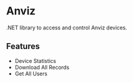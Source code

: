 # Anviz

.NET library to access and control Anviz devices.

Features
--------

 - Device Statistics
 - Download All Records
 - Get All Users
